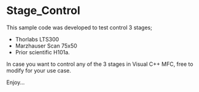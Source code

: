 # Stage_Control

This sample code was developed to test control 3 stages; 
- Thorlabs LTS300 
- Marzhauser Scan 75x50
- Prior scientific H101a.

In case you want to control any of the 3 stages in Visual C++ MFC, free to modify for your use case.

Enjoy...
